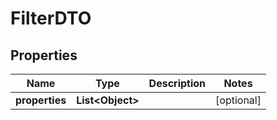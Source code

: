 # FilterDTO

## Properties
Name | Type | Description | Notes
------------ | ------------- | ------------- | -------------
**properties** | **List&lt;Object&gt;** |  |  [optional]

